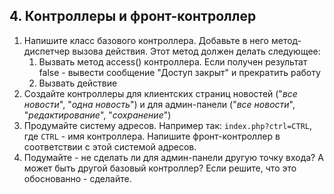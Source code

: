 ## 4. Контроллеры и фронт-контроллер
1. Напишите класс базового контроллера. Добавьте в него метод-диспетчер вызова действия.
   Этот метод должен делать следующее:
     1. Вызвать метод access() контроллера. Если получен результат false - вывести сообщение "Доступ закрыт" и прекратить работу
     2. Вызвать действие
2. Создайте контроллеры для клиентских страниц новостей ("_все новости_", "_одна новость_") и для админ-панели ("_все новости_", "_редактирование_", "_сохранение_")
3. Продумайте систему адресов. Например так: `index.php?ctrl=CTRL`, где `СTRL` - имя контроллера. Напишите фронт-контроллер в соответствии с этой системой адресов.
4. Подумайте - не сделать ли для админ-панели другую точку входа? А может быть другой базовый контроллер? Если решите, что это обоснованно - сделайте.
